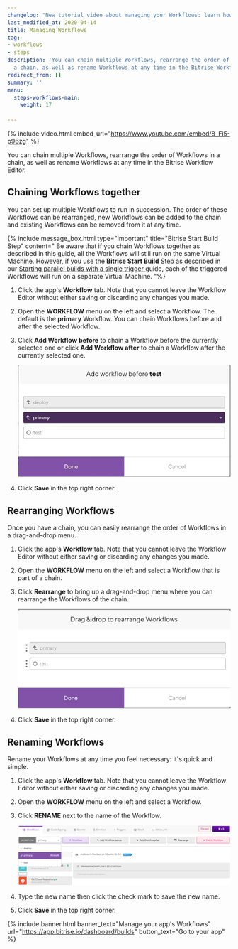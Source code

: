 ```yaml
---
changelog: "New tutorial video about managing your Workflows: learn how name Workflows, rearrange them, and chain them together."
last_modified_at: 2020-04-14
title: Managing Workflows
tag:
- workflows
- steps
description: 'You can chain multiple Workflows, rearrange the order of Workflows in
  a chain, as well as rename Workflows at any time in the Bitrise Workflow Editor. '
redirect_from: []
summary: ''
menu:
  steps-workflows-main:
    weight: 17

---
```

{% include video.html embed_url="https://www.youtube.com/embed/8_Fi5-p96zg" %}

You can chain multiple Workflows, rearrange the order of Workflows in a chain, as well as rename Workflows at any time in the Bitrise Workflow Editor.

## Chaining Workflows together

You can set up multiple Workflows to run in succession. The order of these Workflows can be rearranged, new Workflows can be added to the chain and existing Workflows can be removed from it at any time.

{% include message_box.html type="important" title="Bitrise Start Build Step" content="
Be aware that if you chain Workflows together as described in this guide, all the Workflows will still run on the same Virtual Machine. However, if you use the **Bitrise Start Build** Step as described in our [Starting parallel builds with a single trigger ](/builds/triggering-builds/trigger-multiple-workflows) guide, each of the triggered Workflows will run on a separate Virtual Machine. "%}

1. Click the app's **Workflow** tab. Note that you cannot leave the Workflow Editor without either saving or discarding any changes you made.
2. Open the **WORKFLOW** menu on the left and select a Workflow. The default is the **primary** Workflow. You can chain Workflows before and after the selected Workflow.
3. Click **Add Workflow before** to chain a Workflow before the currently selected one or click **Add Workflow after** to chain a Workflow after the currently selected one.

   ![](/img/chaining.jpg)
4. Click **Save** in the top right corner.

## Rearranging Workflows

Once you have a chain, you can easily rearrange the order of Workflows in a drag-and-drop menu.

1. Click the app's **Workflow** tab. Note that you cannot leave the Workflow Editor without either saving or discarding any changes you made.
2. Open the **WORKFLOW** menu on the left and select a Workflow that is part of a chain.
3. Click **Rearrange** to bring up a drag-and-drop menu where you can rearrange the Workflows of the chain.

   ![](/img/rearrange.png)
4. Click **Save** in the top right corner.

## Renaming Workflows

Rename your Workflows at any time you feel necessary: it's quick and simple.

1. Click the app's **Workflow** tab. Note that you cannot leave the Workflow Editor without either saving or discarding any changes you made.
2. Open the **WORKFLOW** menu on the left and select a Workflow.
3. Click **RENAME** next to the name of the Workflow.

   ![](/img/rename-Workflow.png)
4. Type the new name then click the check mark to save the new name.
5. Click **Save** in the top right corner.

{% include banner.html banner_text="Manage your app's Workflows" url="https://app.bitrise.io/dashboard/builds" button_text="Go to your app" %}